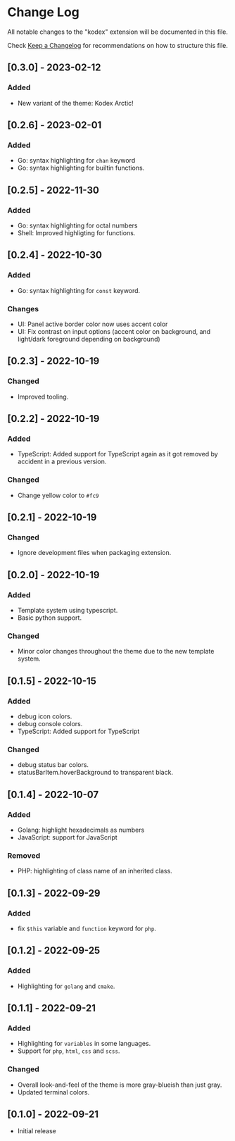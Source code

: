 # Change Log

All notable changes to the "kodex" extension will be documented in this file.

Check [Keep a Changelog](http://keepachangelog.com/) for recommendations on how to structure this file.

## [0.3.0] - 2023-02-12

### Added

- New variant of the theme: Kodex Arctic!

## [0.2.6] - 2023-02-01

### Added

- Go: syntax highlighting for `chan` keyword
- Go: syntax highlighting for builtin functions.

## [0.2.5] - 2022-11-30

### Added

- Go: syntax highlighting for octal numbers
- Shell: Improved highligting for functions.

## [0.2.4] - 2022-10-30

### Added

- Go: syntax highlighting for `const` keyword.

### Changes

- UI: Panel active border color now uses accent color
- UI: Fix contrast on input options (accent color on background, and light/dark foreground depending on background)

## [0.2.3] - 2022-10-19

### Changed

- Improved tooling.

## [0.2.2] - 2022-10-19

### Added

- TypeScript: Added support for TypeScript again as it got removed by accident in a previous version.

### Changed

- Change yellow color to `#fc9`

## [0.2.1] - 2022-10-19

### Changed

- Ignore development files when packaging extension.

## [0.2.0] - 2022-10-19

### Added

- Template system using typescript.
- Basic python support.

### Changed

- Minor color changes throughout the theme due to the new template system.

## [0.1.5] - 2022-10-15

### Added

- debug icon colors.
- debug console colors.
- TypeScript: Added support for TypeScript

### Changed

- debug status bar colors.
- statusBarItem.hoverBackground to transparent black.

## [0.1.4] - 2022-10-07

### Added

- Golang: highlight hexadecimals as numbers
- JavaScript: support for JavaScript

### Removed

- PHP: highlighting of class name of an inherited class.

## [0.1.3] - 2022-09-29

### Added

- fix `$this` variable and `function` keyword for `php`.

## [0.1.2] - 2022-09-25

### Added

- Highlighting for `golang` and `cmake`.

## [0.1.1] - 2022-09-21

### Added

- Highlighting for `variables` in some languages.
- Support for `php`, `html`, `css` and `scss`.

### Changed

- Overall look-and-feel of the theme is more gray-blueish than just gray.
- Updated terminal colors.

## [0.1.0] - 2022-09-21

- Initial release

